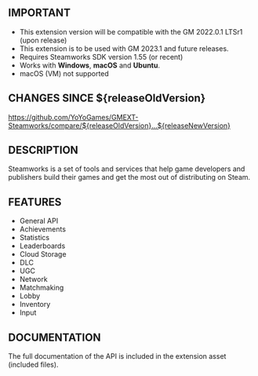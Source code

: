 ## IMPORTANT

- This extension version will be compatible with the GM 2022.0.1 LTSr1 (upon release)
- This extension is to be used with GM 2023.1 and future releases.
- Requires Steamworks SDK version 1.55 (or recent)
- Works with **Windows**, **macOS** and **Ubuntu**.
- macOS (VM) not supported

## CHANGES SINCE ${releaseOldVersion}

https://github.com/YoYoGames/GMEXT-Steamworks/compare/${releaseOldVersion}...${releaseNewVersion}

## DESCRIPTION

Steamworks is a set of tools and services that help game developers and publishers build their games and get the most out of distributing on Steam.

## FEATURES 

- General API
- Achievements
- Statistics
- Leaderboards
- Cloud Storage
- DLC
- UGC
- Network
- Matchmaking
- Lobby
- Inventory
- Input

## DOCUMENTATION

The full documentation of the API is included in the extension asset (included files).